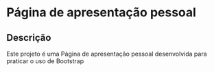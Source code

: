 <h1>Página de apresentação pessoal</h1>

<h2>Descrição</h2>
<p>Este projeto é uma Página de apresentação pessoal desenvolvida para praticar o uso de Bootstrap</p>
